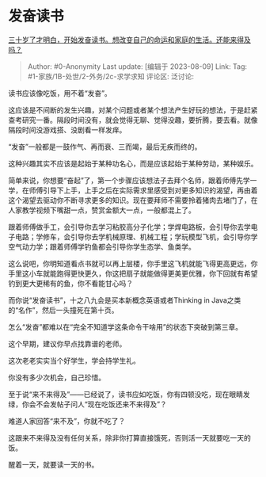 # 发奋读书
[三十岁了才明白，开始发奋读书。想改变自己的命运和家庭的生活。还能来得及吗？](https://www.zhihu.com/question/359652140/answer/3133808614)

> Author: #0-Anonymity
> Last update: [编辑于 2023-08-09]
> Link:
> Tag: #1-家族/1B-处世/2-外务/2c-求学求知
> 评论区:
> 泛讨论:

读书应该像吃饭，用不着“发奋”。

这应该是不间断的发生兴趣，对某个问题或者某个想法产生好玩的想法，于是赶紧查考研究一番。隔段时间没有，就会觉得无聊、觉得没趣，要折腾，要去看。就像隔段时间没游戏搭、没剧看一样发痒。

“发奋”一般都是一鼓作气、再而衰、三而竭，最后无疾而终的。

这种兴趣其实不应该是起始于某种功名心，而是应该起始于某种劳动，某种娱乐。

简单来说，你想要“奋起”了，第一个步骤应该想法子去拜个名师，跟着师傅先学一学，在师傅引导下上手，上手之后在实际需求里感受到对更多知识的渴望，再由着这个渴望去驱动你不断寻求更多的知识。现在要拜师不需要拎着猪肉去堵门了，在人家教学视频下嘴甜一点，赞赏金额大一点，一般都混上了。

跟着师傅做手工，会引导你去学习粘胶高分子化学；学焊电路板，会引导你去学电子电路；学修车，会引导你去学机械原理、机械工程；学玩模型飞机，会引导你学空气动力学；跟着师傅学钓鱼都会引导你学生态学、鱼类学。

这么说吧，你明知道看点书就可以再上层楼，你手里这飞机就能飞得更高更远，你手里这小车就能跑得更快更久，你这把扇子就能做得更美更优雅，你下回就有希望钓到更大更稀有的鱼，你不看能甘心吗？

而你说“发奋读书”，十之八九会是买本新概念英语或者Thinking in Java之类的“名作”，然后一头撞死在第十页。

怎么“发奋”都难以在“完全不知道学这条命令干啥用”的状态下突破到第三章。

这个早期，建议你早点找靠谱的老师。

这次老老实实当个好学生，学会持学生礼。

你没有多少次机会，自己珍惜。

至于说“来不来得及”——已经说了，读书应如吃饭，你有四顿没吃，现在眼睛发绿，你会不会发帖子问人“现在吃饭还来不来得及”？

难道人家回答“来不及”，你就不吃了？

这跟来不来得及没有任何关系，除非你打算直接饿死，否则活一天就要吃一天的饭。

醒着一天，就要读一天的书。
